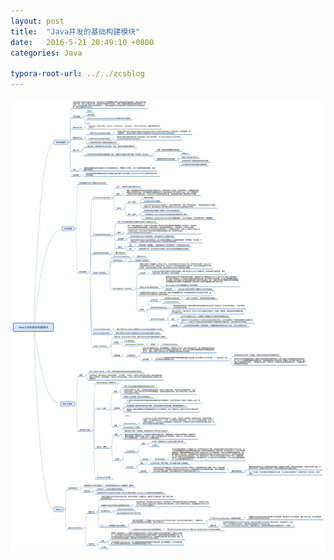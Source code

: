 ```yaml
---
layout: post
title:  "Java并发的基础构建模块"
date:   2016-5-21 20:49:10 +0800
categories: Java

typora-root-url: ../../zcsblog
---
```


![img](/assets/Java/Java并发的基础构建模块.jpg)